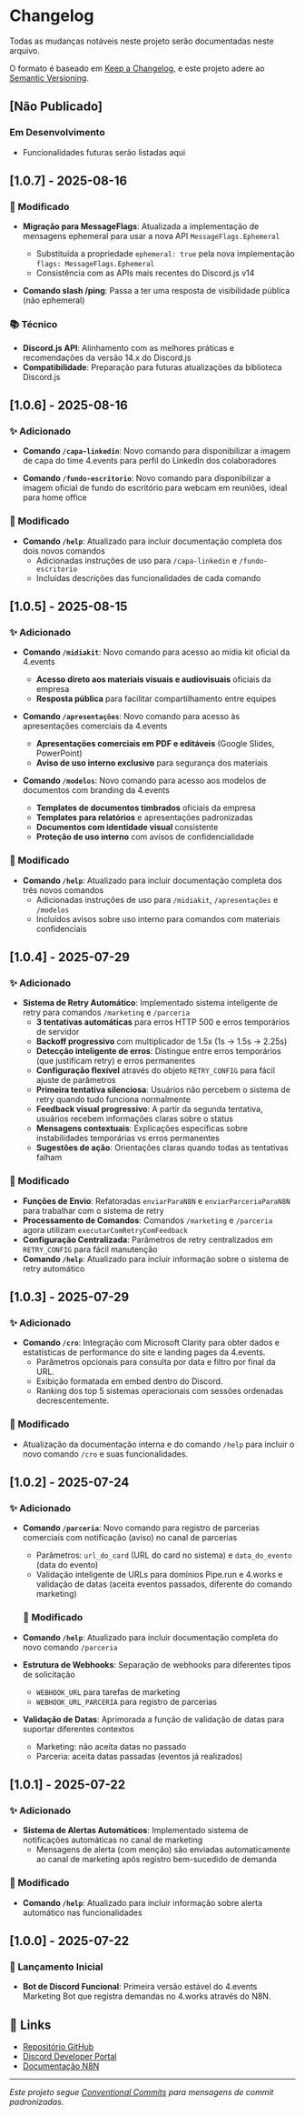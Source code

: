 # Changelog

Todas as mudanças notáveis neste projeto serão documentadas neste arquivo.

O formato é baseado em [Keep a Changelog](https://keepachangelog.com/pt-BR/1.0.0/),
e este projeto adere ao [Semantic Versioning](https://semver.org/lang/pt-BR/).

## [Não Publicado]
### Em Desenvolvimento
- Funcionalidades futuras serão listadas aqui

## [1.0.7] - 2025-08-16

### 🔧 Modificado
- **Migração para MessageFlags**: Atualizada a implementação de mensagens ephemeral para usar a nova API `MessageFlags.Ephemeral`
  - Substituída a propriedade `ephemeral: true` pela nova implementação `flags: MessageFlags.Ephemeral`
  - Consistência com as APIs mais recentes do Discord.js v14

- **Comando slash /ping**: Passa a ter uma resposta de visibilidade pública (não ephemeral)

### 📚 Técnico
- **Discord.js API**: Alinhamento com as melhores práticas e recomendações da versão 14.x do Discord.js
- **Compatibilidade**: Preparação para futuras atualizações da biblioteca Discord.js

## [1.0.6] - 2025-08-16

### ✨ Adicionado
- **Comando `/capa-linkedin`**: Novo comando para disponibilizar a imagem de capa do time 4.events para perfil do LinkedIn dos colaboradores
  
- **Comando `/fundo-escritorio`**: Novo comando para disponibilizar a imagem oficial de fundo do escritório para webcam em reuniões, ideal para home office

### 🔧 Modificado
- **Comando `/help`**: Atualizado para incluir documentação completa dos dois novos comandos
  - Adicionadas instruções de uso para `/capa-linkedin` e `/fundo-escritorio`
  - Incluídas descrições das funcionalidades de cada comando

## [1.0.5] - 2025-08-15

### ✨ Adicionado
- **Comando `/midiakit`**: Novo comando para acesso ao mídia kit oficial da 4.events
  - **Acesso direto aos materiais visuais e audiovisuais** oficiais da empresa
  - **Resposta pública** para facilitar compartilhamento entre equipes

- **Comando `/apresentações`**: Novo comando para acesso às apresentações comerciais da 4.events
  - **Apresentações comerciais em PDF e editáveis** (Google Slides, PowerPoint)
  - **Aviso de uso interno exclusivo** para segurança dos materiais

- **Comando `/modelos`**: Novo comando para acesso aos modelos de documentos com branding da 4.events
  - **Templates de documentos timbrados** oficiais da empresa
  - **Templates para relatórios** e apresentações padronizadas
  - **Documentos com identidade visual** consistente
  - **Proteção de uso interno** com avisos de confidencialidade

### 🔧 Modificado
- **Comando `/help`**: Atualizado para incluir documentação completa dos três novos comandos
  - Adicionadas instruções de uso para `/midiakit`, `/apresentações` e `/modelos`
  - Incluídos avisos sobre uso interno para comandos com materiais confidenciais

## [1.0.4] - 2025-07-29

### ✨ Adicionado
- **Sistema de Retry Automático**: Implementado sistema inteligente de retry para comandos `/marketing` e `/parceria`
  - **3 tentativas automáticas** para erros HTTP 500 e erros temporários de servidor
  - **Backoff progressivo** com multiplicador de 1.5x (1s → 1.5s → 2.25s)
  - **Detecção inteligente de erros**: Distingue entre erros temporários (que justificam retry) e erros permanentes
  - **Configuração flexível** através do objeto `RETRY_CONFIG` para fácil ajuste de parâmetros
  - **Primeira tentativa silenciosa**: Usuários não percebem o sistema de retry quando tudo funciona normalmente
  - **Feedback visual progressivo**: A partir da segunda tentativa, usuários recebem informações claras sobre o status
  - **Mensagens contextuais**: Explicações específicas sobre instabilidades temporárias vs erros permanentes
  - **Sugestões de ação**: Orientações claras quando todas as tentativas falham

### 🔧 Modificado
- **Funções de Envio**: Refatoradas `enviarParaN8N` e `enviarParceriaParaN8N` para trabalhar com o sistema de retry
- **Processamento de Comandos**: Comandos `/marketing` e `/parceria` agora utilizam `executarComRetryComFeedback`
- **Configuração Centralizada**: Parâmetros de retry centralizados em `RETRY_CONFIG` para fácil manutenção
- **Comando `/help`**: Atualizado para incluir informação sobre o sistema de retry automático

## [1.0.3] - 2025-07-29

### ✨ Adicionado
- **Comando `/cro`**: Integração com Microsoft Clarity para obter dados e estatísticas de performance do site e landing pages da 4.events.
  - Parâmetros opcionais para consulta por data e filtro por final da URL.
  - Exibição formatada em embed dentro do Discord.
  - Ranking dos top 5 sistemas operacionais com sessões ordenadas decrescentemente.

### 🔧 Modificado
- Atualização da documentação interna e do comando `/help` para incluir o novo comando `/cro` e suas funcionalidades.

## [1.0.2] - 2025-07-24

### ✨ Adicionado
- **Comando `/parceria`**: Novo comando para registro de parcerias comerciais com notificação (aviso) no canal de parcerias
  - Parâmetros: `url_do_card` (URL do card no sistema) e `data_do_evento` (data do evento)
  - Validação inteligente de URLs para domínios Pipe.run e 4.works e validação de datas (aceita eventos passados, diferente do comando marketing)

  ### 🔧 Modificado
- **Comando `/help`**: Atualizado para incluir documentação completa do novo comando `/parceria`
- **Estrutura de Webhooks**: Separação de webhooks para diferentes tipos de solicitação
  - `WEBHOOK_URL` para tarefas de marketing
  - `WEBHOOK_URL_PARCERIA` para registro de parcerias
- **Validação de Datas**: Aprimorada a função de validação de datas para suportar diferentes contextos
  - Marketing: não aceita datas no passado
  - Parceria: aceita datas passadas (eventos já realizados)


## [1.0.1] - 2025-07-22

### ✨ Adicionado
- **Sistema de Alertas Automáticos**: Implementado sistema de notificações automáticas no canal de marketing
  - Mensagens de alerta (com menção) são enviadas automaticamente ao canal de marketing após registro bem-sucedido de demanda

### 🔧 Modificado
- **Comando `/help`**: Atualizado para incluir informação sobre alerta automático nas funcionalidades

## [1.0.0] - 2025-07-22

### 🎉 Lançamento Inicial
- **Bot de Discord Funcional**: Primeira versão estável do 4.events Marketing Bot que registra demandas no 4.works através do N8N.

## 🔗 Links

- [Repositório GitHub](https://github.com/jgpandolfi/4events-marketing-discord-bot)
- [Discord Developer Portal](https://discord.com/developers/applications)
- [Documentação N8N](https://docs.n8n.io/)

---

*Este projeto segue [Conventional Commits](https://conventionalcommits.org/) para mensagens de commit padronizadas.*
